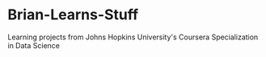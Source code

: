 # Brian-Learns-Stuff
Learning projects from Johns Hopkins University's Coursera Specialization in Data Science
